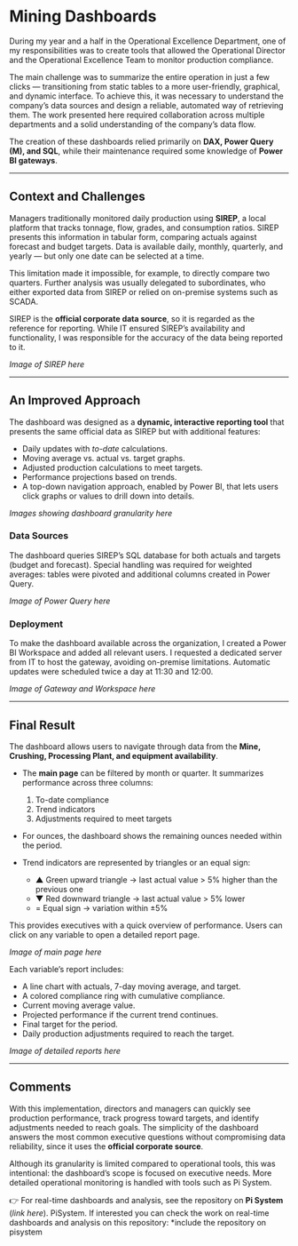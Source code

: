 # Mining Dashboards

During my year and a half in the Operational Excellence Department, one of my responsibilities was to create tools that allowed the Operational Director and the Operational Excellence Team to monitor production compliance.

The main challenge was to summarize the entire operation in just a few clicks — transitioning from static tables to a more user-friendly, graphical, and dynamic interface. To achieve this, it was necessary to understand the company’s data sources and design a reliable, automated way of retrieving them. The work presented here required collaboration across multiple departments and a solid understanding of the company’s data flow.

The creation of these dashboards relied primarily on **DAX, Power Query (M), and SQL**, while their maintenance required some knowledge of **Power BI gateways**.

---

## Context and Challenges

Managers traditionally monitored daily production using **SIREP**, a local platform that tracks tonnage, flow, grades, and consumption ratios. SIREP presents this information in tabular form, comparing actuals against forecast and budget targets. Data is available daily, monthly, quarterly, and yearly — but only one date can be selected at a time.

This limitation made it impossible, for example, to directly compare two quarters. Further analysis was usually delegated to subordinates, who either exported data from SIREP or relied on on-premise systems such as SCADA.

SIREP is the **official corporate data source**, so it is regarded as the reference for reporting. While IT ensured SIREP’s availability and functionality, I was responsible for the accuracy of the data being reported to it.

*Image of SIREP here*

---

## An Improved Approach

The dashboard was designed as a **dynamic, interactive reporting tool** that presents the same official data as SIREP but with additional features:

* Daily updates with *to-date* calculations.
* Moving average vs. actual vs. target graphs.
* Adjusted production calculations to meet targets.
* Performance projections based on trends.
* A top-down navigation approach, enabled by Power BI, that lets users click graphs or values to drill down into details.

*Images showing dashboard granularity here*

### Data Sources

The dashboard queries SIREP’s SQL database for both actuals and targets (budget and forecast). Special handling was required for weighted averages: tables were pivoted and additional columns created in Power Query.

*Image of Power Query here*

### Deployment

To make the dashboard available across the organization, I created a Power BI Workspace and added all relevant users. I requested a dedicated server from IT to host the gateway, avoiding on-premise limitations. Automatic updates were scheduled twice a day at 11:30 and 12:00.

*Image of Gateway and Workspace here*

---

## Final Result

The dashboard allows users to navigate through data from the **Mine, Crushing, Processing Plant, and equipment availability**.

* The **main page** can be filtered by month or quarter. It summarizes performance across three columns:

  1. To-date compliance
  2. Trend indicators
  3. Adjustments required to meet targets

* For ounces, the dashboard shows the remaining ounces needed within the period.

* Trend indicators are represented by triangles or an equal sign:

  * ▲ Green upward triangle → last actual value > 5% higher than the previous one
  * ▼ Red downward triangle → last actual value > 5% lower
  * = Equal sign → variation within ±5%

This provides executives with a quick overview of performance. Users can click on any variable to open a detailed report page.

*Image of main page here*

Each variable’s report includes:

* A line chart with actuals, 7-day moving average, and target.
* A colored compliance ring with cumulative compliance.
* Current moving average value.
* Projected performance if the current trend continues.
* Final target for the period.
* Daily production adjustments required to reach the target.

*Image of detailed reports here*

---

## Comments

With this implementation, directors and managers can quickly see production performance, track progress toward targets, and identify adjustments needed to reach goals. The simplicity of the dashboard answers the most common executive questions without compromising data reliability, since it uses the **official corporate source**.

Although its granularity is limited compared to operational tools, this was intentional: the dashboard’s scope is focused on executive needs. More detailed operational monitoring is handled with tools such as Pi System.

👉 For real-time dashboards and analysis, see the repository on **Pi System** (*link here*).
 PiSystem. If interested you can check the work on real-time dashboards and analysis on this repository: *include the repository on pisystem 
